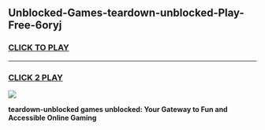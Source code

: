
## Unblocked-Games-teardown-unblocked-Play-Free-6oryj
<h3>
<a href="https://premium76.site?title=teardown-unblocked&ref=12A">CLICK TO PLAY</a></h3>
<hr>

<h3>
<a href="https://premium76.site?title=teardown-unblocked&ref=12A">CLICK 2 PLAY</a>
  
</h3>

<a href="https://premium76.site?title=teardown-unblocked&ref=12A"><img src="https://clearcache.store/games.png"></a>


**teardown-unblocked games unblocked: Your Gateway to Fun and Accessible Online Gaming**

